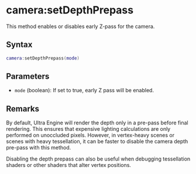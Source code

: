 # camera:setDepthPrepass

This method enables or disables early Z-pass for the camera.

## Syntax

```lua
camera:setDepthPrepass(mode)
```

## Parameters

- `mode` (boolean): If set to true, early Z pass will be enabled.

## Remarks

By default, Ultra Engine will render the depth only in a pre-pass before final rendering. This ensures that expensive lighting calculations are only performed on unoccluded pixels. However, in vertex-heavy scenes or scenes with heavy tessellation, it can be faster to disable the camera depth pre-pass with this method.

Disabling the depth prepass can also be useful when debugging tessellation shaders or other shaders that alter vertex positions.
